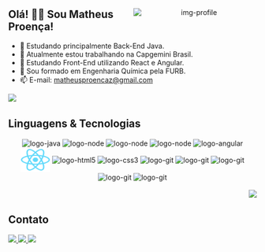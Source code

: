
<div align="center">
  
  <img align="right" alt="img-profile" width="250" style="" src="https://i.imgur.com/CGX64F9.png">
  
  <div align="left">
    <h2> Olá! 🙋‍♂️ Sou Matheus Proença! </h2>
  
  - 🌱 Estudando principalmente Back-End Java.
  - 🏢 Atualmente estou trabalhando na Capgemini Brasil.
  - 🎨 Estudando Front-End utilizando React e Angular.
  - 🧪 Sou formado em Engenharia Química pela FURB.
  - 📫 E-mail: matheusproencaz@gmail.com

  </div>
  
  <div align="left">
  
  <img height="175em" src="https://github-readme-stats.vercel.app/api?username=matheusproencaz&show_icons=true&theme=tokyonight&include_all_commits=true&count_private=true"/>
  
  </div>
    
</div>
  
  ## Linguagens & Tecnologias
 
<div align="center">
  
<img align="center" alt="logo-java" height="50" width="60" src="https://cdn.jsdelivr.net/gh/devicons/devicon/icons/java/java-original-wordmark.svg">

<img align="center" alt="logo-node" height="50" width="60" src="https://cdn.jsdelivr.net/gh/devicons/devicon/icons/javascript/javascript-original.svg">

<img align="center" alt="logo-node" height="50" width="60" src="https://cdn.jsdelivr.net/gh/devicons/devicon/icons/typescript/typescript-original.svg">

<img align="center" alt="logo-node" height="50" width="60" src="https://cdn.jsdelivr.net/gh/devicons/devicon/icons/nodejs/nodejs-original.svg">

<img align="center" alt="logo-angular" height="50" width="60" src="https://cdn.jsdelivr.net/gh/devicons/devicon/icons/angularjs/angularjs-plain.svg">

<img align="center" alt="logo-React" height="50" width="60" src="https://raw.githubusercontent.com/devicons/devicon/master/icons/react/react-original.svg">

<img align="center" alt="logo-html5" height="50" width="60" src="https://cdn.jsdelivr.net/gh/devicons/devicon/icons/html5/html5-original.svg">

<img align="center" alt="logo-css3" height="50" width="60" src="https://cdn.jsdelivr.net/gh/devicons/devicon/icons/css3/css3-original.svg">

<img align="center" alt="logo-git" height="50" width="60" src="https://cdn.jsdelivr.net/gh/devicons/devicon/icons/git/git-original.svg">

<img align="center" alt="logo-git" height="50" width="60" src="https://cdn.jsdelivr.net/gh/devicons/devicon/icons/postgresql/postgresql-original.svg">

<img align="center" alt="logo-git" height="50" width="60" src="https://cdn.jsdelivr.net/gh/devicons/devicon/icons/mysql/mysql-original.svg">

<img align="center" alt="logo-git" height="50" width="60" src="https://cdn.jsdelivr.net/gh/devicons/devicon/icons/mongodb/mongodb-original.svg">

<img align="center" alt="logo-git" height="50" width="60" src="https://cdn.jsdelivr.net/gh/devicons/devicon/icons/docker/docker-original.svg">


<div align="right">
<br>
<img height="175em" src="https://github-readme-stats.vercel.app/api/top-langs/?username=matheusproencaz&layout=compact&langs_count=7&theme=tokyonight"/>
</div>
  
</div> 
                                                                 
  ## Contato
 
<div> 
  <a href="https://www.instagram.com/matheusproencaz/" target="_blank">
    <img src="https://img.shields.io/badge/-Instagram-%23E4405F?style=for-the-badge&logo=instagram&logoColor=white" target="_blank">
  </a>
  <a href = "mailto:matheusproencaz@gmail.com">
    <img src="https://img.shields.io/badge/-Gmail-%23333?style=for-the-badge&logo=gmail&logoColor=white" target="_blank">
  </a>
  <a href="https://www.linkedin.com/in/matheus-proençaz/" target="_blank">
    <img src="https://img.shields.io/badge/-LinkedIn-%230077B5?style=for-the-badge&logo=linkedin&logoColor=white" target="_blank">
  </a>
  
</div>
